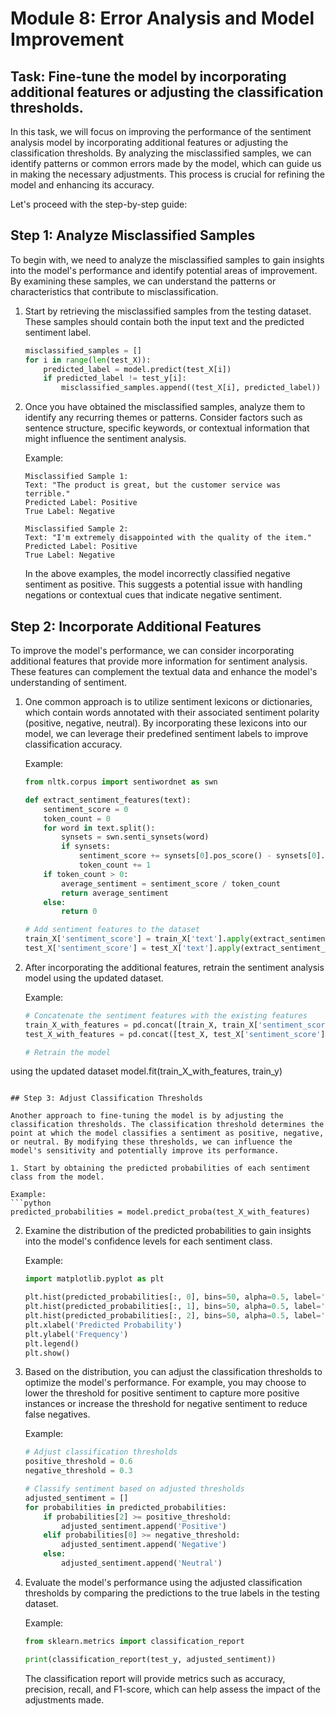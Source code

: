 # Module 8: Error Analysis and Model Improvement

## Task: Fine-tune the model by incorporating additional features or adjusting the classification thresholds.

In this task, we will focus on improving the performance of the sentiment analysis model by incorporating additional features or adjusting the classification thresholds. By analyzing the misclassified samples, we can identify patterns or common errors made by the model, which can guide us in making the necessary adjustments. This process is crucial for refining the model and enhancing its accuracy.

Let's proceed with the step-by-step guide:

## Step 1: Analyze Misclassified Samples

To begin with, we need to analyze the misclassified samples to gain insights into the model's performance and identify potential areas of improvement. By examining these samples, we can understand the patterns or characteristics that contribute to misclassification.

1. Start by retrieving the misclassified samples from the testing dataset. These samples should contain both the input text and the predicted sentiment label.

   ```python
   misclassified_samples = []
   for i in range(len(test_X)):
       predicted_label = model.predict(test_X[i])
       if predicted_label != test_y[i]:
           misclassified_samples.append((test_X[i], predicted_label))
   ```

2. Once you have obtained the misclassified samples, analyze them to identify any recurring themes or patterns. Consider factors such as sentence structure, specific keywords, or contextual information that might influence the sentiment analysis.

   Example:
   ```
   Misclassified Sample 1:
   Text: "The product is great, but the customer service was terrible."
   Predicted Label: Positive
   True Label: Negative

   Misclassified Sample 2:
   Text: "I'm extremely disappointed with the quality of the item."
   Predicted Label: Positive
   True Label: Negative
   ```

   In the above examples, the model incorrectly classified negative sentiment as positive. This suggests a potential issue with handling negations or contextual cues that indicate negative sentiment.

## Step 2: Incorporate Additional Features

To improve the model's performance, we can consider incorporating additional features that provide more information for sentiment analysis. These features can complement the textual data and enhance the model's understanding of sentiment.

1. One common approach is to utilize sentiment lexicons or dictionaries, which contain words annotated with their associated sentiment polarity (positive, negative, neutral). By incorporating these lexicons into our model, we can leverage their predefined sentiment labels to improve classification accuracy.

   Example:
   ```python
   from nltk.corpus import sentiwordnet as swn

   def extract_sentiment_features(text):
       sentiment_score = 0
       token_count = 0
       for word in text.split():
           synsets = swn.senti_synsets(word)
           if synsets:
               sentiment_score += synsets[0].pos_score() - synsets[0].neg_score()
               token_count += 1
       if token_count > 0:
           average_sentiment = sentiment_score / token_count
           return average_sentiment
       else:
           return 0

   # Add sentiment features to the dataset
   train_X['sentiment_score'] = train_X['text'].apply(extract_sentiment_features)
   test_X['sentiment_score'] = test_X['text'].apply(extract_sentiment_features)
   ```

2. After incorporating the additional features, retrain the sentiment analysis model using the updated dataset.

   Example:
   ```python
   # Concatenate the sentiment features with the existing features
   train_X_with_features = pd.concat([train_X, train_X['sentiment_score']], axis=1)
   test_X_with_features = pd.concat([test_X, test_X['sentiment_score']], axis=1)

   # Retrain the model

 using the updated dataset
   model.fit(train_X_with_features, train_y)
   ```

## Step 3: Adjust Classification Thresholds

Another approach to fine-tuning the model is by adjusting the classification thresholds. The classification threshold determines the point at which the model classifies a sentiment as positive, negative, or neutral. By modifying these thresholds, we can influence the model's sensitivity and potentially improve its performance.

1. Start by obtaining the predicted probabilities of each sentiment class from the model.

   Example:
   ```python
   predicted_probabilities = model.predict_proba(test_X_with_features)
   ```

2. Examine the distribution of the predicted probabilities to gain insights into the model's confidence levels for each sentiment class.

   Example:
   ```python
   import matplotlib.pyplot as plt

   plt.hist(predicted_probabilities[:, 0], bins=50, alpha=0.5, label='Negative')
   plt.hist(predicted_probabilities[:, 1], bins=50, alpha=0.5, label='Neutral')
   plt.hist(predicted_probabilities[:, 2], bins=50, alpha=0.5, label='Positive')
   plt.xlabel('Predicted Probability')
   plt.ylabel('Frequency')
   plt.legend()
   plt.show()
   ```

3. Based on the distribution, you can adjust the classification thresholds to optimize the model's performance. For example, you may choose to lower the threshold for positive sentiment to capture more positive instances or increase the threshold for negative sentiment to reduce false negatives.

   Example:
   ```python
   # Adjust classification thresholds
   positive_threshold = 0.6
   negative_threshold = 0.3

   # Classify sentiment based on adjusted thresholds
   adjusted_sentiment = []
   for probabilities in predicted_probabilities:
       if probabilities[2] >= positive_threshold:
           adjusted_sentiment.append('Positive')
       elif probabilities[0] >= negative_threshold:
           adjusted_sentiment.append('Negative')
       else:
           adjusted_sentiment.append('Neutral')
   ```

4. Evaluate the model's performance using the adjusted classification thresholds by comparing the predictions to the true labels in the testing dataset.

   Example:
   ```python
   from sklearn.metrics import classification_report

   print(classification_report(test_y, adjusted_sentiment))
   ```

   The classification report will provide metrics such as accuracy, precision, recall, and F1-score, which can help assess the impact of the adjustments made.


